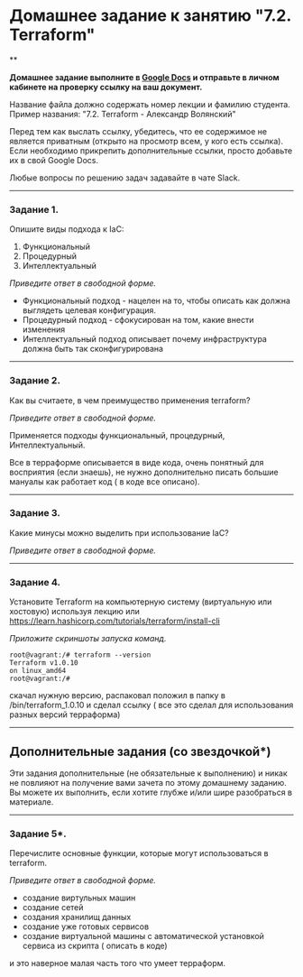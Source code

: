 # Домашнее задание к занятию "7.2. Terraform"

**

**Домашнее задание выполните в [Google Docs](https://docs.google.com/) и отправьте в личном кабинете на проверку ссылку на ваш документ.** 

Название файла должно содержать номер лекции и фамилию студента. Пример названия: "7.2. Terraform - Александр Волянский"

Перед тем как выслать ссылку, убедитесь, что ее содержимое не является приватным (открыто на просмотр всем, у кого есть ссылка). Если необходимо прикрепить дополнительные ссылки, просто добавьте их в свой Google Docs.

Любые вопросы по решению задач задавайте в чате Slack.

 ---

### Задание 1. 

Опишите виды подхода к IaC:
1. Функциональный
2. Процедурный 
3. Интеллектуальный

*Приведите ответ в свободной форме.*

* Функциональный подход - нацелен на то, чтобы описать как должна выглядеть целевая конфигурация.
* Процедурный подход - сфокусирован на том, какие внести изменения
* Интеллектуальный подход описывает почему инфраструктура должна быть так сконфигурирована

---

### Задание 2.

Как вы считаете, в чем преимущество применения terraform?

*Приведите ответ в свободной форме.*

Применяется подходы функциональный, процедурный, Интеллектуальный.

Все в терраформе описывается в виде кода, очень понятный для восприятия (если знаешь), не нужно дополнительно писать большие мануалы как работает код ( в коде все описано).

---

### Задание 3.

Какие минусы можно выделить при использование IaC?

*Приведите ответ в свободной форме.*
 
---

### Задание 4.

Установите Terraform на компьютерную систему (виртуальную или хостовую) используя лекцию или https://learn.hashicorp.com/tutorials/terraform/install-cli

*Приложите скриншоты запуска команд.*

```
root@vagrant:/# terraform --version
Terraform v1.0.10
on linux_amd64
root@vagrant:/#
```

скачал нужную версию, распаковал положил в папку в /bin/terraform_1.0.10 и сделал ссылку ( все это сделал для использования разных версий терраформа)

---

## Дополнительные задания (со звездочкой*)
Эти задания дополнительные (не обязательные к выполнению) и никак не повлияют на получение вами зачета по этому домашнему заданию. Вы можете их выполнить, если хотите глубже и/или шире разобраться в материале.

---

### Задание 5*.

Перечислите основные функции, которые могут использоваться в terraform.

*Приведите ответ в свободной форме.*

* создание виртульных машин
* создание сетей
* создания хранилищ данных
* создание уже готовых сервисов
* создание виртуальной машины с автоматической установкой сервиса из скрипта ( описать в коде)

и это наверное малая часть того что умеет терраформ.
